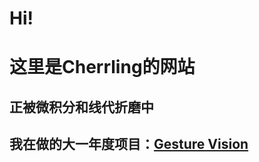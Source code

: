 # Hi! 
# 这里是Cherrling的网站
## 正被微积分和线代折磨中
## 我在做的大一年度项目：[Gesture Vision](https://github.com/Cherrling/Gesture_Vision)
